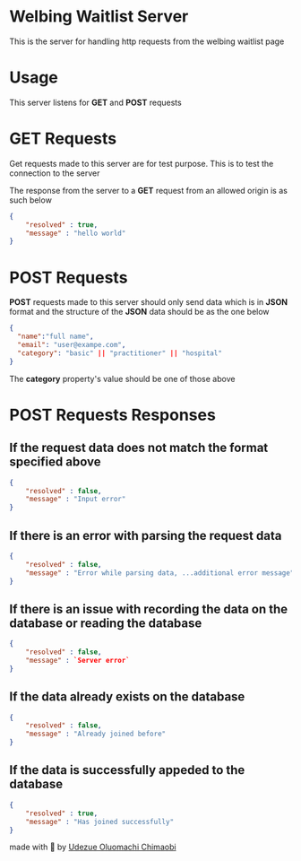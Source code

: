 # Welbing Waitlist Server

This is the server for handling http requests from the welbing waitlist page

# Usage

This server listens for **GET** and **POST** requests

# GET Requests

Get requests made to this server are for test purpose. This is to test the connection to the server

The response from the server to a **GET** request from an allowed origin is as such below

```JSON
{
    "resolved" : true,
    "message" : "hello world"
}
```

# POST Requests

**POST** requests made to this server should only send data which is in **JSON** format and the structure of the **JSON** data should be as the one below

```JSON
{
  "name":"full name",
  "email": "user@exampe.com",
  "category": "basic" || "practitioner" || "hospital"
}
```
The **category** property's value should be one of those above

# POST Requests Responses

## If the request data does not match the format specified above

```JSON
{
    "resolved" : false,
    "message" : "Input error"
}
```

## If there is an error with parsing the request data

```JSON
{
    "resolved" : false,
    "message" : "Error while parsing data, ...additional error message"
}
```

## If there is an issue with recording the data on the database or reading the database

```JSON
{
    "resolved" : false,
    "message" : `Server error`
}
```

## If the data already exists on the database

```JSON
{
    "resolved" : false,
    "message" : "Already joined before"
}
```

## If the data is successfully appeded to the database

```JSON
{
    "resolved" : true,
    "message" : "Has joined successfully"
}
```

made with 💖 by [Udezue Oluomachi Chimaobi](https://github.com/udezueoluomachi)